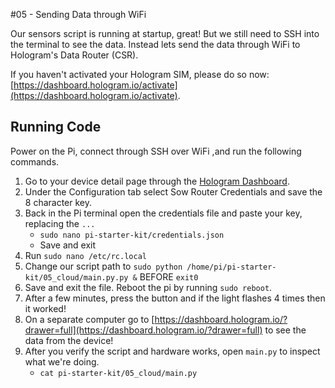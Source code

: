 #05 - Sending Data through WiFi

Our sensors script is running at startup, great! But we still need to SSH into the terminal to see the data. Instead lets send the data through WiFi to Hologram's Data Router (CSR).

If you haven't activated your Hologram SIM, please do so now: [https://dashboard.hologram.io/activate](https://dashboard.hologram.io/activate).

## Running Code

Power on the Pi, connect through SSH over WiFi ,and run the following commands.

1. Go to your device detail page through the [Hologram Dashboard](https://dashboard.hologram.io/).
2. Under the Configuration tab select Sow Router Credentials and save the 8 character key.
3. Back in the Pi terminal open the credentials file and paste your key, replacing the `...`
    - `sudo nano pi-starter-kit/credentials.json`
    - Save and exit
4. Run `sudo nano /etc/rc.local`
5. Change our script path to `sudo python /home/pi/pi-starter-kit/05_cloud/main.py.py &` BEFORE `exit0`
6. Save and exit the file. Reboot the pi by running `sudo reboot`.
4. After a few minutes, press the button and if the light flashes 4 times then it worked!
7. On a separate computer go to [https://dashboard.hologram.io/?drawer=full](https://dashboard.hologram.io/?drawer=full) to see the data from the device!
8. After you verify the script and hardware works, open `main.py` to inspect what we're doing.
    - `cat pi-starter-kit/05_cloud/main.py`
